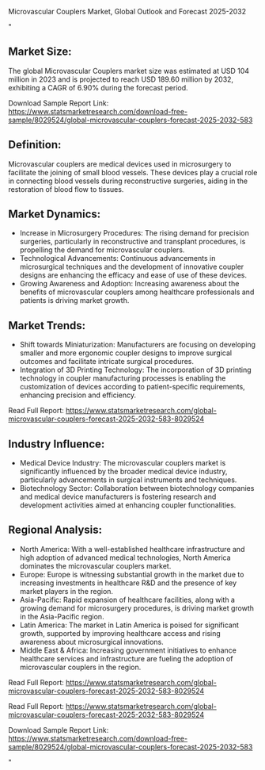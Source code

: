 Microvascular Couplers Market, Global Outlook and Forecast 2025-2032

"<h2>Market Size:</h2>
<p>The global Microvascular Couplers market size was estimated at USD 104 million in 2023 and is projected to reach USD 189.60 million by 2032, exhibiting a CAGR of 6.90% during the forecast period.</p>
<p>Download Sample Report Link: <a href='https://www.statsmarketresearch.com/download-free-sample/8029524/global-microvascular-couplers-forecast-2025-2032-583'>https://www.statsmarketresearch.com/download-free-sample/8029524/global-microvascular-couplers-forecast-2025-2032-583</a></p>

<h2>Definition:</h2>
<p>Microvascular couplers are medical devices used in microsurgery to facilitate the joining of small blood vessels. These devices play a crucial role in connecting blood vessels during reconstructive surgeries, aiding in the restoration of blood flow to tissues.</p>

<h2>Market Dynamics:</h2>
<ul>
<li>Increase in Microsurgery Procedures: The rising demand for precision surgeries, particularly in reconstructive and transplant procedures, is propelling the demand for microvascular couplers.</li>
<li>Technological Advancements: Continuous advancements in microsurgical techniques and the development of innovative coupler designs are enhancing the efficacy and ease of use of these devices.</li>
<li>Growing Awareness and Adoption: Increasing awareness about the benefits of microvascular couplers among healthcare professionals and patients is driving market growth.</li>
</ul>

<h2>Market Trends:</h2>
<ul>
<li>Shift towards Miniaturization: Manufacturers are focusing on developing smaller and more ergonomic coupler designs to improve surgical outcomes and facilitate intricate surgical procedures.</li>
<li>Integration of 3D Printing Technology: The incorporation of 3D printing technology in coupler manufacturing processes is enabling the customization of devices according to patient-specific requirements, enhancing precision and efficiency.</li>
</ul>
<p>Read Full Report: <a href='https://www.statsmarketresearch.com/global-microvascular-couplers-forecast-2025-2032-583-8029524'>https://www.statsmarketresearch.com/global-microvascular-couplers-forecast-2025-2032-583-8029524</a></p>

<h2>Industry Influence:</h2>
<ul>
<li>Medical Device Industry: The microvascular couplers market is significantly influenced by the broader medical device industry, particularly advancements in surgical instruments and techniques.</li>
<li>Biotechnology Sector: Collaboration between biotechnology companies and medical device manufacturers is fostering research and development activities aimed at enhancing coupler functionalities.</li>
</ul>

<h2>Regional Analysis:</h2>
<ul>
<li>North America: With a well-established healthcare infrastructure and high adoption of advanced medical technologies, North America dominates the microvascular couplers market.</li>
<li>Europe: Europe is witnessing substantial growth in the market due to increasing investments in healthcare R&D and the presence of key market players in the region.</li>
<li>Asia-Pacific: Rapid expansion of healthcare facilities, along with a growing demand for microsurgery procedures, is driving market growth in the Asia-Pacific region.</li>
<li>Latin America: The market in Latin America is poised for significant growth, supported by improving healthcare access and rising awareness about microsurgical innovations.</li>
<li>Middle East & Africa: Increasing government initiatives to enhance healthcare services and infrastructure are fueling the adoption of microvascular couplers in the region.</li>
</ul>
<p>Read Full Report: <a href='https://www.statsmarketresearch.com/global-microvascular-couplers-forecast-2025-2032-583-8029524'>https://www.statsmarketresearch.com/global-microvascular-couplers-forecast-2025-2032-583-8029524</a></p>

<p>Read Full Report: <a href='https://www.statsmarketresearch.com/global-microvascular-couplers-forecast-2025-2032-583-8029524'>https://www.statsmarketresearch.com/global-microvascular-couplers-forecast-2025-2032-583-8029524</a></p>
<p>Download Sample Report Link: <a href='https://www.statsmarketresearch.com/download-free-sample/8029524/global-microvascular-couplers-forecast-2025-2032-583'>https://www.statsmarketresearch.com/download-free-sample/8029524/global-microvascular-couplers-forecast-2025-2032-583</a></p>"
